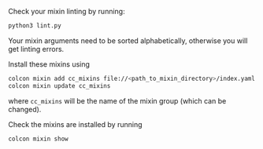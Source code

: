 Check your mixin linting by running:
```bash
python3 lint.py
```
Your mixin arguments need to be sorted alphabetically, otherwise you
will get linting errors.

Install these mixins using
```bash
colcon mixin add cc_mixins file://<path_to_mixin_directory>/index.yaml
colcon mixin update cc_mixins
```
where `cc_mixins` will be the name of the mixin group (which can be changed). 

Check the mixins are installed by running
```bash
colcon mixin show
```